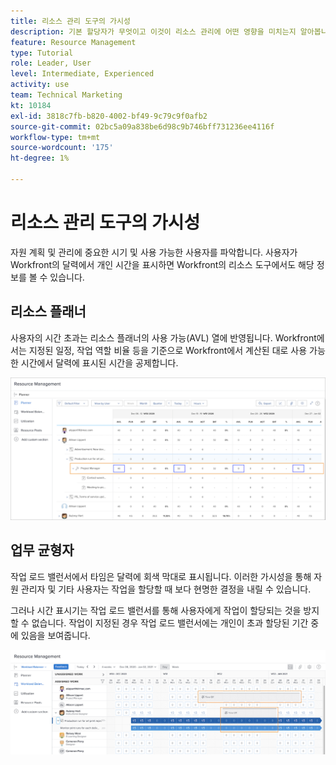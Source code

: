 ```yaml
---
title: 리소스 관리 도구의 가시성
description: 기본 할당자가 무엇이고 이것이 리소스 관리에 어떤 영향을 미치는지 알아봅니다.
feature: Resource Management
type: Tutorial
role: Leader, User
level: Intermediate, Experienced
activity: use
team: Technical Marketing
kt: 10184
exl-id: 3818c7fb-b820-4002-bf49-9c79c9f0afb2
source-git-commit: 02bc5a09a838be6d98c9b746bff731236ee4116f
workflow-type: tm+mt
source-wordcount: '175'
ht-degree: 1%

---
```


# 리소스 관리 도구의 가시성

자원 계획 및 관리에 중요한 시기 및 사용 가능한 사용자를 파악합니다. 사용자가 Workfront의 달력에서 개인 시간을 표시하면 Workfront의 리소스 도구에서도 해당 정보를 볼 수 있습니다.

## 리소스 플래너

사용자의 시간 초과는 리소스 플래너의 사용 가능(AVL) 열에 반영됩니다. Workfront에서는 지정된 일정, 작업 역할 비율 등을 기준으로 Workfront에서 계산된 대로 사용 가능한 시간에서 달력에 표시된 시간을 공제합니다.

![사용 가능한 열의 시간 초과](assets/vis_01.png)

## 업무 균형자

작업 로드 밸런서에서 타임은 달력에 회색 막대로 표시됩니다. 이러한 가시성을 통해 자원 관리자 및 기타 사용자는 작업을 할당할 때 보다 현명한 결정을 내릴 수 있습니다.

그러나 시간 표시기는 작업 로드 밸런서를 통해 사용자에게 작업이 할당되는 것을 방지할 수 없습니다. 작업이 지정된 경우 작업 로드 밸런서에는 개인이 초과 할당된 기간 중에 있음을 보여줍니다.

![회색 막대 해제 시간](assets/vis_02.png)
